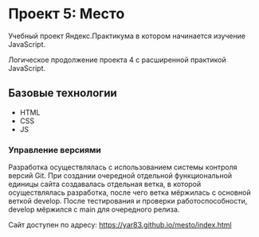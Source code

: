 # Проект 5: Место

Учебный проект Яндекс.Практикума в котором начинается изучение JavaScript.

Логическое продолжение проекта 4 с расширенной практикой JavaScript.

## Базовые технологии
* HTML
* CSS
* JS

### Управление версиями
Разработка осуществлялась с использованием системы контроля версий Git. При создании очередной отдельной функциональной единицы сайта создавалась отдельная ветка, в которой осуществлялась разработка, после чего ветка мёржилась с основной веткой develop. После тестирования и проверки работоспособности, develop мёржился с main для очередного релиза.

Сайт доступен по адресу: https://yar83.github.io/mesto/index.html
